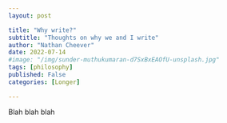 ```yaml
---
layout: post

title: "Why write?"
subtitle: "Thoughts on why we and I write" 
author: "Nathan Cheever"
date: 2022-07-14
#image: "/img/sunder-muthukumaran-d7SxBxEAOfU-unsplash.jpg"
tags: [philosophy]
published: False
categories: [Longer]

---
```


Blah blah blah
